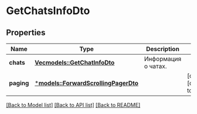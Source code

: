 # GetChatsInfoDto

## Properties
Name | Type | Description | Notes
------------ | ------------- | ------------- | -------------
**chats** | [**Vec<models::GetChatInfoDto>**](GetChatInfoDTO.md) | Информация о чатах. | 
**paging** | [***models::ForwardScrollingPagerDto**](ForwardScrollingPagerDTO.md) |  | [optional] [default to None]

[[Back to Model list]](../README.md#documentation-for-models) [[Back to API list]](../README.md#documentation-for-api-endpoints) [[Back to README]](../README.md)


